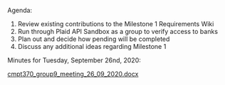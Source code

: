 Agenda:
1.	Review existing contributions to the Milestone 1 Requirements Wiki
2.	Run through Plaid API Sandbox as a group to verify access to banks
3.	Plan out and decide how pending will be completed
4.	Discuss any additional ideas regarding Milestone 1


Minutes for Tuesday, September 26nd, 2020:
 
[cmpt370_group9_meeting_26_09_2020.docx](uploads/309a641950dd916f20a1d50bbfd5c46d/cmpt370_group9_meeting_26_09_2020.docx)